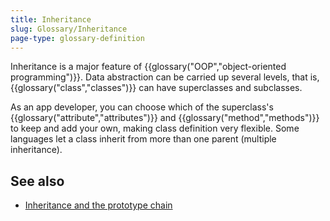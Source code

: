 ```yaml
---
title: Inheritance
slug: Glossary/Inheritance
page-type: glossary-definition
---
```


Inheritance is a major feature of {{glossary("OOP","object-oriented programming")}}. Data abstraction can be carried up several levels, that is, {{glossary("class","classes")}} can have superclasses and subclasses.

As an app developer, you can choose which of the superclass's {{glossary("attribute","attributes")}} and {{glossary("method","methods")}} to keep and add your own, making class definition very flexible. Some languages let a class inherit from more than one parent (multiple inheritance).

## See also

- [Inheritance and the prototype chain](/en-US/docs/Web/JavaScript/Inheritance_and_the_prototype_chain)
